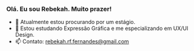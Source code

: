 ### Olá. Eu sou Rebekah. Muito prazer!

- 🔭 Atualmente estou procurando por um estágio. 
- 🌱 Estou estudando Expressão Gráfica e me especializando em UX/UI Design.
- 📫 Contato: rebekah.rf.fernandes@gmail.com

<!--
**RebekahFernandes/RebekahFernandes** is a ✨ _special_ ✨ repository because its `README.md` (this file) appears on your GitHub profile.

Here are some ideas to get you started:

- 🔭Atualmente estou trabalhando com o ensino de desenho, arte e geometria 
- 🌱 Estou estudando Expressão Gráfica e me especializando em UX/UI Design
- 👯 I’m looking to collaborate on ...
- 🤔 I’m looking for help with ...
- 💬 Ask me about ...
- 📫 How to reach me: ...
- 😄 Pronouns: ...
- ⚡ Fun fact: ...
-->

